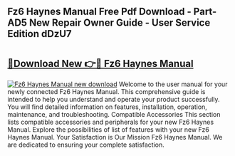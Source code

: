 ## Fz6 Haynes Manual Free Pdf Download - Part-AD5 New Repair Owner Guide - User Service Edition dDzU7

# <h2><a href="http://bc7704.oget.top/?id=Fz6+Haynes+Manual">🔗Download New 👉🔴 Fz6 Haynes Manual</a></h2>

[![Fz6 Haynes Manual new download](https://i.imgur.com/5g1atiW.png)](http://bc7704.oget.top/?id=Fz6+Haynes+Manual)
Welcome to the user manual for your newly connected Fz6 Haynes Manual. This comprehensive guide is intended to help you understand and operate your product successfully. You will find detailed information on features, installation, operation, maintenance, and troubleshooting. Compatible Accessories This section lists compatible accessories and peripherals for your new Fz6 Haynes Manual. Explore the possibilities of list of features with your new Fz6 Haynes Manual. Your Satisfaction is Our Mission Fz6 Haynes Manual. We are dedicated to ensuring your complete satisfaction.
